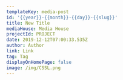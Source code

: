 ```yaml
---
templateKey: media-post
id: '{{year}}-{{month}}-{{day}}-{{slug}}'
title: New Title
mediaHouse: Media House
projectId: PROJECT
date: 2019-12-12T07:00:33.535Z
author: Author
link: Link
tag: Tag
displayOnHomePage: false
image: /img/CSSL.png
---
```


